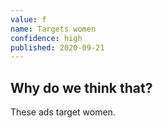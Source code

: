 ```yaml
---
value: f
name: Targets women
confidence: high
published: 2020-09-21
---
```


## Why do we think that?

These ads target women.
